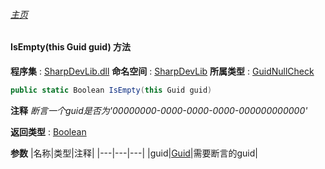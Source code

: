 ###### [主页](./Index.md "主页")
#### IsEmpty(this Guid guid) 方法
**程序集** : [SharpDevLib.dll](./SharpDevLib.assembly.md "SharpDevLib.dll")
**命名空间** : [SharpDevLib](./SharpDevLib.namespace.md "SharpDevLib")
**所属类型** : [GuidNullCheck](./SharpDevLib.GuidNullCheck.md "GuidNullCheck")
``` csharp
public static Boolean IsEmpty(this Guid guid)
```
**注释**
*断言一个guid是否为'00000000-0000-0000-0000-000000000000'*

**返回类型** : [Boolean](https://learn.microsoft.com/en-us/dotnet/api/system.boolean "Boolean")

**参数**
|名称|类型|注释|
|---|---|---|
|guid|[Guid](https://learn.microsoft.com/en-us/dotnet/api/system.guid "Guid")|需要断言的guid|

